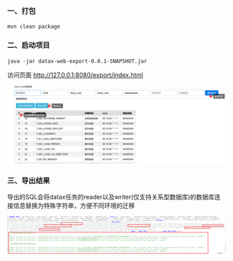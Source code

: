 ### 一、打包
```
mvn clean package
```

### 二、启动项目
```
java -jar datax-web-export-0.0.1-SNAPSHOT.jar
```
访问页面
http://127.0.0.1:8080/export/index.html

![主页](doc/image_index.png)

### 三、导出结果
导出的SQL会将datax任务的reader以及writer(仅支持关系型数据库)的数据库连接信息替换为特殊字符串，方便不同环境的迁移

![结果](doc/image_sql.png)

